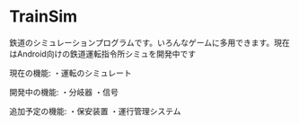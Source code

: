 # TrainSim
鉄道のシミュレーションプログラムです。いろんなゲームに多用できます。現在はAndroid向けの鉄道運転指令所シミュを開発中です

現在の機能:
・運転のシミュレート

開発中の機能:
・分岐器
・信号

追加予定の機能:
・保安装置
・運行管理システム
